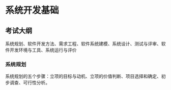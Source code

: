 <!--
 * @Descripttion: 
 * @Author: guox
 * @Date: 2020-09-21 18:31:13
 * @LastEditors: guox
-->
# 系统开发基础

## 考试大纲

系统规划、软件开发方法、需求工程、软件系统建模、系统设计、测试与评审、软件开发环境与工具、系统运行与评价

### 系统规划

系统规划的五个步骤：立项的目标与动机、立项的价值判断、项目选择和确定、初步调查、可行性分析。
